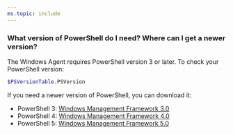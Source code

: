 ```yaml
---
ms.topic: include
---
```


<h3 id="powershell-version">What version of PowerShell do I need? Where can I get a newer version?</h3>

The Windows Agent requires PowerShell version 3 or later. To check your PowerShell version:

```bash
$PSVersionTable.PSVersion
```

If you need a newer version of PowerShell, you can download it:

* PowerShell 3: [Windows Management Framework 3.0](http://www.microsoft.com/en-us/download/details.aspx?id=34595)
* PowerShell 4: [Windows Management Framework 4.0](http://www.microsoft.com/en-us/download/details.aspx?id=40855)
* PowerShell 5: [Windows Management Framework 5.0](https://www.microsoft.com/en-us/download/details.aspx?id=50395)
